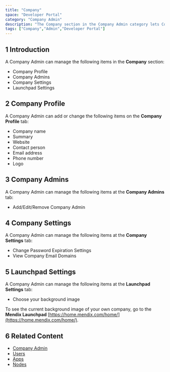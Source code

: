```yaml
---
title: "Company"
space: "Developer Portal"
category: "Company Admin"
description: "The Company section in the Company Admin category lets Company Admins manage a company's details."
tags: ["Company","Admin","Developer Portal"]
---
```

## 1 Introduction

A Company Admin can manage the following items in the **Company** section:

* Company Profile
* Company Admins
* Company Settings
* Launchpad Settings

## 2 Company Profile

A Company Admin can add or change the following items on the **Company Profile** tab:

*   Company name
*   Summary
*   Website
*   Contact person
*   Email address
*   Phone number
*   Logo


## 3 Company Admins

A Company Admin can manage the following items at the **Company Admins** tab:

*   Add/Edit/Remove Company Admin

## 4 Company Settings

A Company Admin can manage the following items at the **Company Settings** tab:

*   Change Password Expiration Settings
*   View Company Email Domains

## 5 Launchpad Settings

A Company Admin can manage the following items at the **Launchpad Settings** tab:

*   Choose your background image

To see the current background image of your own company, go to the **Mendix Launchpad** [https://home.mendix.com/home/](https://home.mendix.com/home/).

## 6 Related Content

* [Company Admin](index)
* [Users](nodes)
* [Apps](apps)
* [Nodes](nodes)
